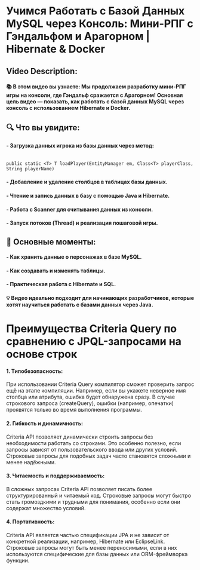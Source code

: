 # Учимся Работать с Базой Данных MySQL через Консоль: Мини-РПГ с Гэндальфом и Арагорном | Hibernate & Docker
## Video Description:

#### 📚 В этом видео вы узнаете: Мы продолжаем разработку мини-РПГ игры на консоли, где Гэндальф сражается с Арагорном! Основная цель видео — показать, как работать с базой данных MySQL через консоль с использованием Hibernate и Docker.

## 🔍 Что вы увидите:
#### - Загрузка данных игрока из базы данных через метод:

````

public static <T> T loadPlayer(EntityManager em, Class<T> playerClass, String playerName)

````
#### - Добавление и удаление столбцов в таблицах базы данных.
#### - Чтение и запись данных в базу с помощью Java и Hibernate.
#### - Работа с Scanner для считывания данных из консоли.
#### - Запуск потоков (Thread) и реализация пошаговой игры.

## 🎯 Основные моменты:

#### - Как хранить данные о персонажах в базе MySQL.
#### - Как создавать и изменять таблицы.
#### - Практическая работа с Hibernate и SQL.

#### 💡 Видео идеально подходит для начинающих разработчиков, которые хотят научиться работать с базами данных через Java.

# Преимущества Criteria Query по сравнению с JPQL-запросами на основе строк

#### 1. Типобезопасность:
При использовании Criteria Query компилятор сможет проверить запрос ещё на этапе компиляции. Например, если вы укажете неверное имя столбца или атрибута, ошибка будет обнаружена сразу. В случае строкового запроса (createQuery), ошибки (например, опечатки) проявятся только во время выполнения программы.

#### 2. Гибкость и динамичность:
Criteria API позволяет динамически строить запросы без необходимости работать со строками. Это особенно полезно, если запросы зависят от пользовательского ввода или других условий. Строковые запросы для подобных задач часто становятся сложными и менее надёжными.

#### 3. Читаемость и поддерживаемость:
В сложных запросах Criteria API позволяет писать более структурированный и читаемый код. Строковые запросы могут быстро стать громоздкими и трудными для понимания, особенно если они содержат множество условий.

#### 4. Портативность:
Criteria API является частью спецификации JPA и не зависит от конкретной реализации, например, Hibernate или EclipseLink. Строковые запросы могут быть менее переносимыми, если в них используются специфические для базы данных или ORM-фреймворка функции.